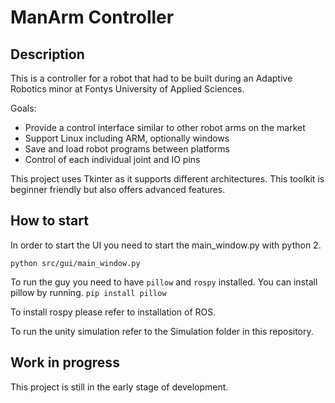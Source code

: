 # ManArm Controller
## Description
This is a controller for a robot that had to be built during an Adaptive Robotics minor
at Fontys University of Applied Sciences.

Goals: 
* Provide a control interface similar to other robot arms on the market
* Support Linux including ARM, optionally windows  
* Save and load robot programs between platforms
* Control of each individual joint and IO pins


This project uses Tkinter as it supports different architectures. This toolkit is beginner friendly 
but also offers advanced features. 

## How to start
In order to start the UI you need to start the main_window.py with python 2. 

`` python src/gui/main_window.py ``

To run the guy you need to have `pillow` and `rospy` installed. You can install pillow by running.
`` pip install pillow ``

To install rospy please refer to installation of ROS. 

To run the unity simulation refer to the Simulation folder in this repository.


## Work in progress
This project is still in the early stage of development.
